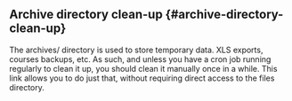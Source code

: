## Archive directory clean-up {#archive-directory-clean-up}

The archives/ directory is used to store temporary data. XLS exports, courses backups, etc. As such, and unless you have a cron job running regularly to clean it up, you should clean it manually once in a while. This link allows you to do just that, without requiring direct access to the files directory.